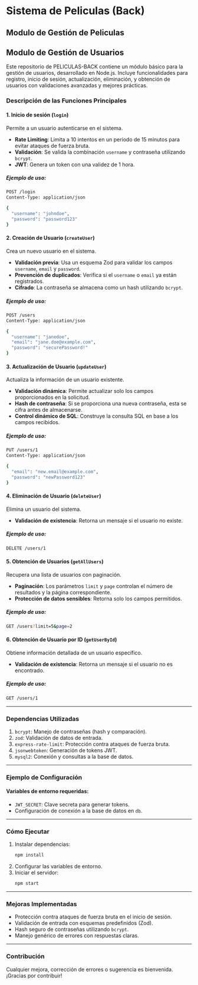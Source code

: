 
# Sistema de Peliculas (Back)

## Modulo de Gestión de Peliculas

## Modulo de Gestión de Usuarios

Este repositorio de PELICULAS-BACK contiene un módulo básico para la gestión de usuarios, desarrollado en Node.js. Incluye funcionalidades para registro, inicio de sesión, actualización, eliminación, y obtención de usuarios con validaciones avanzadas y mejores prácticas.

### **Descripción de las Funciones Principales**

#### 1. **Inicio de sesión (`login`)**
Permite a un usuario autenticarse en el sistema.
- **Rate Limiting**: Limita a 10 intentos en un período de 15 minutos para evitar ataques de fuerza bruta.
- **Validación**: Se valida la combinación `username` y contraseña utilizando `bcrypt`.
- **JWT**: Genera un token con una validez de 1 hora.

##### **Ejemplo de uso:**
```bash
POST /login
Content-Type: application/json

{
  "username": "johndoe",
  "password": "password123"
}
```

#### 2. **Creación de Usuario (`createUser`)**
Crea un nuevo usuario en el sistema.
- **Validación previa**: Usa un esquema Zod para validar los campos `username`, `email` y `password`.
- **Prevención de duplicados**: Verifica si el `username` o `email` ya están registrados.
- **Cifrado**: La contraseña se almacena como un hash utilizando `bcrypt`.

##### **Ejemplo de uso:**
```bash
POST /users
Content-Type: application/json

{
  "username": "janedoe",
  "email": "jane.doe@example.com",
  "password": "securePassword!"
}
```

#### 3. **Actualización de Usuario (`updateUser`)**
Actualiza la información de un usuario existente.
- **Validación dinámica**: Permite actualizar solo los campos proporcionados en la solicitud.
- **Hash de contraseña**: Si se proporciona una nueva contraseña, esta se cifra antes de almacenarse.
- **Control dinámico de SQL**: Construye la consulta SQL en base a los campos recibidos.

##### **Ejemplo de uso:**
```bash
PUT /users/1
Content-Type: application/json

{
  "email": "new.email@example.com",
  "password": "newPassword123"
}
```

#### 4. **Eliminación de Usuario (`deleteUser`)**
Elimina un usuario del sistema.
- **Validación de existencia**: Retorna un mensaje si el usuario no existe.

##### **Ejemplo de uso:**
```bash
DELETE /users/1
```

#### 5. **Obtención de Usuarios (`getAllUsers`)**
Recupera una lista de usuarios con paginación.
- **Paginación**: Los parámetros `limit` y `page` controlan el número de resultados y la página correspondiente.
- **Protección de datos sensibles**: Retorna solo los campos permitidos.

##### **Ejemplo de uso:**
```bash
GET /users?limit=5&page=2
```

#### 6. **Obtención de Usuario por ID (`getUserById`)**
Obtiene información detallada de un usuario específico.
- **Validación de existencia**: Retorna un mensaje si el usuario no es encontrado.

##### **Ejemplo de uso:**
```bash
GET /users/1
```

---

### **Dependencias Utilizadas**
1. `bcrypt`: Manejo de contraseñas (hash y comparación).
2. `zod`: Validación de datos de entrada.
3. `express-rate-limit`: Protección contra ataques de fuerza bruta.
4. `jsonwebtoken`: Generación de tokens JWT.
5. `mysql2`: Conexión y consultas a la base de datos.

---

### **Ejemplo de Configuración**
#### Variables de entorno requeridas:
- `JWT_SECRET`: Clave secreta para generar tokens.
- Configuración de conexión a la base de datos en `db`.

---

### **Cómo Ejecutar**
1. Instalar dependencias:
   ```bash
   npm install
   ```
2. Configurar las variables de entorno.
3. Iniciar el servidor:
   ```bash
   npm start
   ```

---

### **Mejoras Implementadas**
- Protección contra ataques de fuerza bruta en el inicio de sesión.
- Validación de entrada con esquemas predefinidos (Zod).
- Hash seguro de contraseñas utilizando `bcrypt`.
- Manejo genérico de errores con respuestas claras.

---

### **Contribución**
Cualquier mejora, corrección de errores o sugerencia es bienvenida. ¡Gracias por contribuir!
